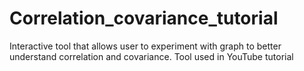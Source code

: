# Correlation_covariance_tutorial
Interactive tool that allows user to experiment with graph to better understand correlation and covariance. Tool used in YouTube tutorial
